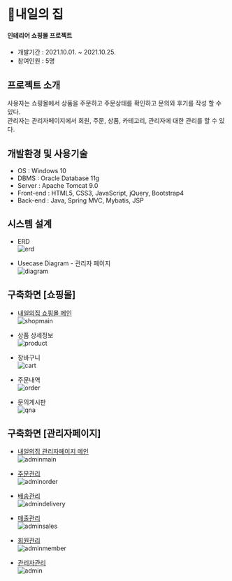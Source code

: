 # 🏡내일의 집   
   
#### 인테리어 쇼핑몰 프로젝트   
* 개발기간 : 2021.10.01. ~ 2021.10.25.   
* 참여인원 : 5명   
   
## 프로젝트 소개   
사용자는 쇼핑몰에서 상품을 주문하고 주문상태를 확인하고 문의와 후기를 작성 할 수 있다.   
관리자는 관리자페이지에서 회원, 주문, 상품, 카테고리, 관리자에 대한 관리를 할 수 있다.   
   
## 개발환경 및 사용기술   
* OS : Windows 10
* DBMS : Oracle Database 11g
* Server : Apache Tomcat 9.0
* Front-end : HTML5, CSS3, JavaScript, jQuery, Bootstrap4
* Back-end : Java, Spring MVC, Mybatis, JSP
   
## 시스템 설계   
* ERD   
![erd](https://user-images.githubusercontent.com/84010530/141981460-f8a65210-419e-4361-8ff8-a8fc5da5f21c.png)   
   
* Usecase Diagram - 관리자 페이지   
![diagram](https://user-images.githubusercontent.com/84010530/141981764-4d9c99a2-19ce-45ab-9c13-6e7a5cc42b48.png)   
   
## 구축화면 [쇼핑몰]   
* [내일의집 쇼핑몰 메인](https://github.com/h-h-lee/interior_shop/tree/main/springProject/src/main/webapp/WEB-INF/views)   
![shopmain](https://user-images.githubusercontent.com/84010530/141983143-4444f596-cdbb-4dc8-bf5b-8ccb66b9a486.png)   
   
* 상품 상세정보   
![product](https://user-images.githubusercontent.com/84010530/141984339-6dd695cd-8aaa-4a8f-86ff-f22374ffbc99.png)   
   
* 장바구니   
![cart](https://user-images.githubusercontent.com/84010530/141985373-d07ebe1e-ed56-4899-be59-a0098f3b7588.png)   
   
* 주문내역   
![order](https://user-images.githubusercontent.com/84010530/141985384-273e0fd3-438b-4096-9780-9ecabfe9597b.png)   
   
* 문의게시판   
![qna](https://user-images.githubusercontent.com/84010530/141984367-424e352b-dbfa-4732-b818-1f5cfff96301.png)   
   
## 구축화면 [관리자페이지]
* [내일의집 관리자페이지 메인](https://github.com/h-h-lee/interior_shop/tree/main/springProject/src/main/webapp/WEB-INF/views)   
![adminmain](https://user-images.githubusercontent.com/84010530/141983155-837e433e-5b7c-49d6-81d1-30a605de86f6.png)   
   
* [주문관리](https://github.com/h-h-lee/interior_shop/tree/main/springProject/src/main/java/kr/spring/adminOrder)   
![adminorder](https://user-images.githubusercontent.com/84010530/141984589-788c22c2-662e-4063-9628-ca0d88b40952.png)   
   
* [배송관리](https://github.com/h-h-lee/interior_shop/tree/main/springProject/src/main/java/kr/spring/delivery)   
![admindelivery](https://user-images.githubusercontent.com/84010530/141984593-3e21e0a4-3472-4cb3-8862-98579e51e74d.png)   
   
* [매출관리](https://github.com/h-h-lee/interior_shop/tree/main/springProject/src/main/java/kr/spring/adminRevenue)   
![adminsales](https://user-images.githubusercontent.com/84010530/141984604-91580692-559f-4aff-a2bf-01235c20462b.png)   
   
* [회원관리](https://github.com/h-h-lee/interior_shop/tree/main/springProject/src/main/java/kr/spring/adminMember)    
![adminmember](https://user-images.githubusercontent.com/84010530/141984606-7c0d28d9-2cda-4d2b-8416-fb9d98ce4c53.png)   
   
* [관리자관리](https://github.com/h-h-lee/interior_shop/tree/main/springProject/src/main/java/kr/spring/adminMember)   
![admin](https://user-images.githubusercontent.com/84010530/141984610-4b0108f3-30d4-409c-bab3-cf5bb207d0d4.png)   
   

